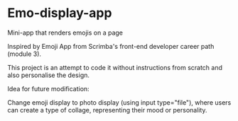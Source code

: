 # Emo-display-app

Mini-app that renders emojis on a page

Inspired by Emoji App from Scrimba's front-end developer career path (module 3).

This project is an attempt to code it without instructions from scratch and also personalise the design.

Idea for future modification:

Change emoji display to photo display (using input type="file"), where users can create a type of collage, representing their mood or personality.
